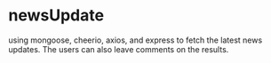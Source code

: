 # newsUpdate
using mongoose, cheerio, axios, and express to fetch the latest news updates. The users can also leave comments on the results.
